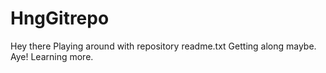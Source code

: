 # HngGitrepo
Hey there
Playing around with repository readme.txt 
Getting along maybe.
Aye!
Learning more.
